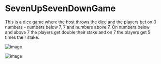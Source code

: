 # SevenUpSevenDownGame
This is a dice game where the host throws the dice and the players bet on 3 numbers - numbers below 7, 7 and numbers above 7. On numbers below and above 7 the players get double their stake and on 7 the players get 5 times their stake.


![image](https://github.com/user-attachments/assets/fba9650b-85f0-47df-a173-cf86f0d6f155)

![image](https://github.com/user-attachments/assets/cd1efe76-9181-4882-821e-c40ae5fd24b0)
